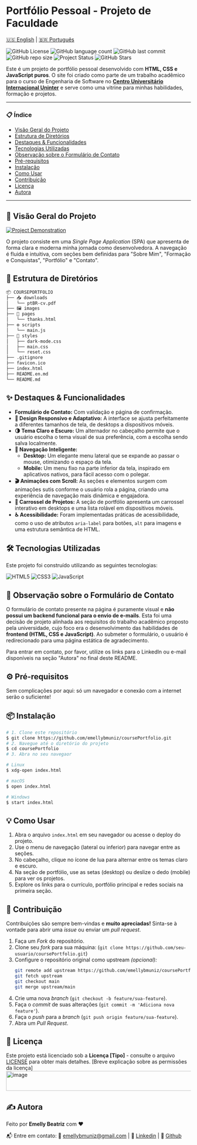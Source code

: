 # Portfólio Pessoal - Projeto de Faculdade

[🇺🇸 English](./README.en.md) | [🇧🇷 Português](./README.md)

![GitHub License](https://img.shields.io/github/license/emellybmuniz/coursePortfolio)
![GitHub language count](https://img.shields.io/github/languages/count/emellybmuniz/coursePortfolio)
![GitHub last commit](https://img.shields.io/github/last-commit/emellybmuniz/coursePortfolio)
![GitHub repo size](https://img.shields.io/github/repo-size/emellybmuniz/coursePortfolio)
![Project Status](https://img.shields.io/badge/Status%20-%20Completo%20-%20%234BC21E)
![GitHub Stars](https://img.shields.io/github/stars/emellybmuniz/coursePortfolio?style=social)

Este é um projeto de portfólio pessoal desenvolvido com **HTML, CSS e JavaScript puros**. O site foi criado como parte de um trabalho acadêmico para o curso de Engenharia de Software no **[Centro Universitário Internacional Uninter](https://www.uninter.com/)** e serve como uma vitrine para minhas habilidades, formação e projetos.

---
### 📋 Índice
- [Visão Geral do Projeto](#-visão-geral-do-projeto)
- [Estrutura de Diretórios](#-estrutura-de-diretórios)
- [Destaques & Funcionalidades](#-destaques--funcionalidades)
- [Tecnologias Utilizadas](#-tecnologias-utilizadas)
- [Observação sobre o Formulário de Contato](#-observação-sobre-o-formulário-de-contato)
- [Pré-requisitos](#-pré-requisitos)
- [Instalação](#-instalação)
- [Como Usar](#-como-usar)
- [Contribuição](#-contribuição)
- [Licença](#-licença)
- [Autora](#-autora)
---


## 🚀 Visão Geral do Projeto

[![Project Demonstration](images/project-demo.gif)](https://emellybmuniz.github.io/coursePortfolio/)

O projeto consiste em uma *Single Page Application* (SPA) que apresenta de forma clara e moderna minha jornada como desenvolvedora. A navegação é fluida e intuitiva, com seções bem definidas para "Sobre Mim", "Formação e Conquistas", "Portfólio" e "Contato".

## 📂 Estrutura de Diretórios
```bash
📦 COURSEPORTFOLIO
├── 📥 downloads
│   └── ptBR-cv.pdf
├── 🖼️ images
├── 📄 pages
│   └── thanks.html
├── ⚙️ scripts
│   └── main.js
├── 🎨 styles
│   ├── dark-mode.css
│   ├── main.css
│   └── reset.css
├── .gitignore
├── favicon.ico
├── index.html
├── README.en.md
└── README.md
```

## ✨ Destaques & Funcionalidades
- **Formulário de Contato:** Com validação e página de confirmação.
- **🎨 Design Responsivo e Adaptativo:** A interface se ajusta perfeitamente a diferentes tamanhos de tela, de desktops a dispositivos móveis.
- **🌗 Tema Claro e Escuro:** Um alternador no cabeçalho permite que o usuário escolha o tema visual de sua preferência, com a escolha sendo salva localmente.
- **🧭 Navegação Inteligente:**
  - **Desktop:** Um elegante menu lateral que se expande ao passar o mouse, otimizando o espaço da tela.
  - **Mobile:** Um menu fixo na parte inferior da tela, inspirado em aplicativos nativos, para fácil acesso com o polegar.
- **🎬 Animações com Scroll:** As seções e elementos surgem com animações sutis conforme o usuário rola a página, criando uma experiência de navegação mais dinâmica e engajadora.
- **🎠 Carrossel de Projetos:** A seção de portfólio apresenta um carrossel interativo em desktops e uma lista rolável em dispositivos móveis.
- **♿ Acessibilidade:** Foram implementadas práticas de acessibilidade, como o uso de atributos `aria-label` para botões, `alt` para imagens e uma estrutura semântica de HTML.

## 🛠️ Tecnologias Utilizadas

Este projeto foi construído utilizando as seguintes tecnologias:

![HTML5](https://img.shields.io/badge/html5-%23E34F26.svg?style=for-the-badge&logo=html5&logoColor=white)
![CSS3](https://img.shields.io/badge/css3-%231572B6.svg?style=for-the-badge&logo=css3&logoColor=white)
![JavaScript](https://img.shields.io/badge/javascript-%23323330.svg?style=for-the-badge&logo=javascript&logoColor=%23F7DF1E)

## 📝 Observação sobre o Formulário de Contato

O formulário de contato presente na página é puramente visual e **não possui um backend funcional para o envio de e-mails**. Esta foi uma decisão de projeto alinhada aos requisitos do trabalho acadêmico proposto pela universidade, cujo foco era o desenvolvimento das habilidades de **frontend (HTML, CSS e JavaScript)**. Ao submeter o formulário, o usuário é redirecionado para uma página estática de agradecimento.

Para entrar em contato, por favor, utilize os links para o LinkedIn ou e-mail disponíveis na seção "Autora" no final deste README.

## ⚙️ Pré-requisitos

Sem complicações por aqui: só um navegador e conexão com a internet serão o suficiente!

## 📦 Instalação

```bash
# 1. Clone este repositório
$ git clone https://github.com/emellybmuniz/coursePortfolio.git
# 2. Navegue até o diretório do projeto
$ cd coursePortfolio 
# 3. Abra no seu navegaor 

# Linux
$ xdg-open index.html

# macOS
$ open index.html 

# Windows
$ start index.html 
```

## 💡 Como Usar

1. Abra o arquivo `index.html` em seu navegador ou acesse o deploy do projeto.
2. Use o menu de navegação (lateral ou inferior) para navegar entre as seções.
3. No cabeçalho, clique no ícone de lua para alternar entre os temas claro e escuro.
4. Na seção de portfólio, use as setas (desktop) ou deslize o dedo (mobile) para ver os projetos.
5. Explore os links para o currículo, portfólio principal e redes sociais na primeira seção.

## 🤝 Contribuição

Contribuições são sempre bem-vindas e **muito apreciadas!** Sinta-se à vontade para abrir uma *issue* ou enviar um *pull request*. 


1. Faça um *Fork* do repositório.
2. Clone seu *fork* para sua máquina: (`git clone https://github.com/seu-usuario/coursePortfolio.git`)
3. Configure o repositório original como upstream *(opcional):*
    ```bash
    git remote add upstream https://github.com/emellybmuniz/coursePortfolio.git
    git fetch upstream
    git checkout main
    git merge upstream/main
    ```
4. Crie uma nova *branch* (`git checkout -b feature/sua-feature`).
5. Faça o *commit* de suas alterações (`git commit -m 'Adiciona nova feature'`).
6. Faça o *push* para a *branch* (`git push origin feature/sua-feature`).
7. Abra um *Pull Request*.

## 🔑 Licença

Este projeto está licenciado sob a **Licença [Tipo]** - consulte o arquivo [LICENSE](LICENSE) para obter mais detalhes.
[Breve explicação sobre as permissões da licença]<img width="1458" height="54" alt="image" src="https://github.com/user-attachments/assets/aa7d5816-20dc-42a4-ae5b-c9c692c232f1 " />


## ✍️ Autora

Feito por **Emelly Beatriz** com ❤️

📬 Entre em contato:
📧 emellybmuniz@gmail.com |
💼 [Linkedin](https://www.linkedin.com/in/emellybmuniz) |
🐙 [Github](https://github.com/emellybmuniz)
